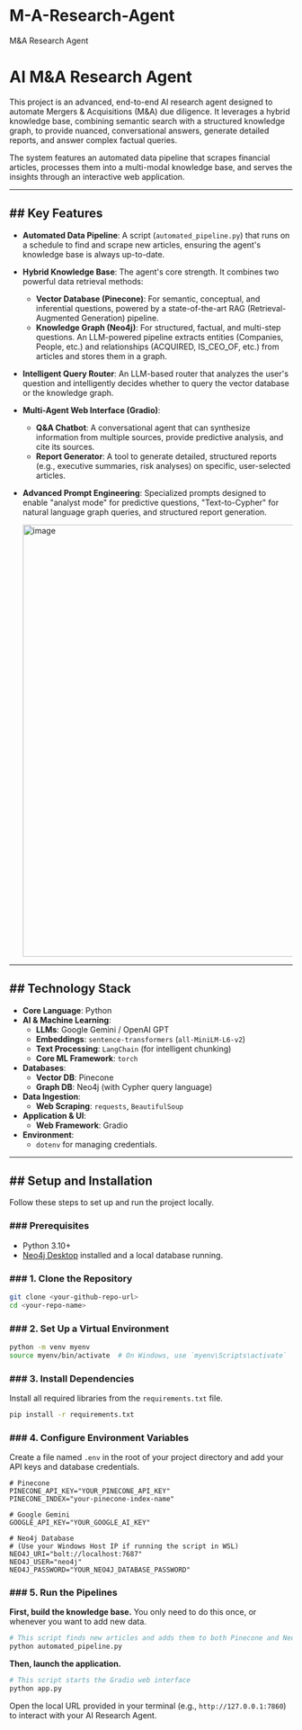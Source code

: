 # M-A-Research-Agent
M&amp;A Research Agent

# AI M&A Research Agent

This project is an advanced, end-to-end AI research agent designed to automate Mergers & Acquisitions (M&A) due diligence. It leverages a hybrid knowledge base, combining semantic search with a structured knowledge graph, to provide nuanced, conversational answers, generate detailed reports, and answer complex factual queries.

The system features an automated data pipeline that scrapes financial articles, processes them into a multi-modal knowledge base, and serves the insights through an interactive web application.



---

## ## Key Features

* **Automated Data Pipeline**: A script (`automated_pipeline.py`) that runs on a schedule to find and scrape new articles, ensuring the agent's knowledge base is always up-to-date.
* **Hybrid Knowledge Base**: The agent's core strength. It combines two powerful data retrieval methods:
    * **Vector Database (Pinecone)**: For semantic, conceptual, and inferential questions, powered by a state-of-the-art RAG (Retrieval-Augmented Generation) pipeline.
    * **Knowledge Graph (Neo4j)**: For structured, factual, and multi-step questions. An LLM-powered pipeline extracts entities (Companies, People, etc.) and relationships (ACQUIRED, IS_CEO_OF, etc.) from articles and stores them in a graph.
* **Intelligent Query Router**: An LLM-based router that analyzes the user's question and intelligently decides whether to query the vector database or the knowledge graph.
* **Multi-Agent Web Interface (Gradio)**:
    * **Q&A Chatbot**: A conversational agent that can synthesize information from multiple sources, provide predictive analysis, and cite its sources.
    * **Report Generator**: A tool to generate detailed, structured reports (e.g., executive summaries, risk analyses) on specific, user-selected articles.
* **Advanced Prompt Engineering**: Specialized prompts designed to enable "analyst mode" for predictive questions, "Text-to-Cypher" for natural language graph queries, and structured report generation.

  <img width="1596" height="768" alt="image" src="https://github.com/user-attachments/assets/30b01d73-4406-4d89-994f-450707399a62" />


---

## ## Technology Stack

* **Core Language**: Python
* **AI & Machine Learning**:
    * **LLMs**: Google Gemini / OpenAI GPT
    * **Embeddings**: `sentence-transformers` (`all-MiniLM-L6-v2`)
    * **Text Processing**: `LangChain` (for intelligent chunking)
    * **Core ML Framework**: `torch`
* **Databases**:
    * **Vector DB**: Pinecone
    * **Graph DB**: Neo4j (with Cypher query language)
* **Data Ingestion**:
    * **Web Scraping**: `requests`, `BeautifulSoup`
* **Application & UI**:
    * **Web Framework**: Gradio
* **Environment**:
    * `dotenv` for managing credentials.

---

## ## Setup and Installation

Follow these steps to set up and run the project locally.

### ### Prerequisites

* Python 3.10+
* [Neo4j Desktop](https://neo4j.com/download/) installed and a local database running.

### ### 1. Clone the Repository

```bash
git clone <your-github-repo-url>
cd <your-repo-name>
```

### ### 2. Set Up a Virtual Environment

```bash
python -m venv myenv
source myenv/bin/activate  # On Windows, use `myenv\Scripts\activate`
```

### ### 3. Install Dependencies

Install all required libraries from the `requirements.txt` file.

```bash
pip install -r requirements.txt
```

### ### 4. Configure Environment Variables

Create a file named `.env` in the root of your project directory and add your API keys and database credentials.

```env
# Pinecone
PINECONE_API_KEY="YOUR_PINECONE_API_KEY"
PINECONE_INDEX="your-pinecone-index-name"

# Google Gemini
GOOGLE_API_KEY="YOUR_GOOGLE_AI_KEY"

# Neo4j Database
# (Use your Windows Host IP if running the script in WSL)
NEO4J_URI="bolt://localhost:7687" 
NEO4J_USER="neo4j"
NEO4J_PASSWORD="YOUR_NEO4J_DATABASE_PASSWORD"
```

### ### 5. Run the Pipelines

**First, build the knowledge base.** You only need to do this once, or whenever you want to add new data.

```bash
# This script finds new articles and adds them to both Pinecone and Neo4j
python automated_pipeline.py
```

**Then, launch the application.**

```bash
# This script starts the Gradio web interface
python app.py
```

Open the local URL provided in your terminal (e.g., `http://127.0.0.1:7860`) to interact with your AI Research Agent.
